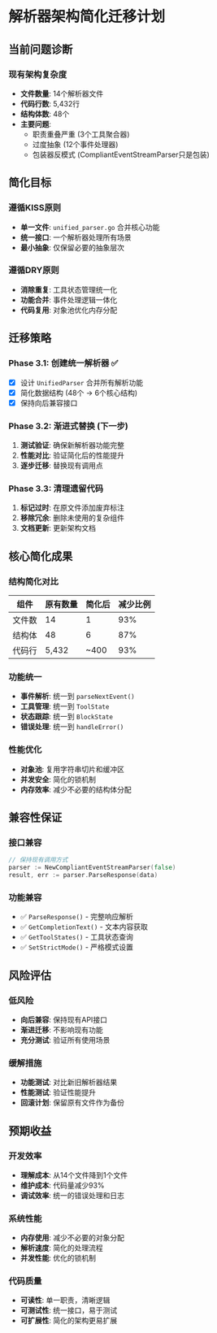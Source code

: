 # 解析器架构简化迁移计划

## 当前问题诊断

### 现有架构复杂度
- **文件数量**: 14个解析器文件
- **代码行数**: 5,432行
- **结构体数**: 48个
- **主要问题**:
  - 职责重叠严重 (3个工具聚合器)
  - 过度抽象 (12个事件处理器)
  - 包装器反模式 (CompliantEventStreamParser只是包装)

## 简化目标

### 遵循KISS原则
- **单一文件**: `unified_parser.go` 合并核心功能
- **统一接口**: 一个解析器处理所有场景
- **最小抽象**: 仅保留必要的抽象层次

### 遵循DRY原则
- **消除重复**: 工具状态管理统一化
- **功能合并**: 事件处理逻辑一体化
- **代码复用**: 对象池优化内存分配

## 迁移策略

### Phase 3.1: 创建统一解析器 ✅
- [x] 设计 `UnifiedParser` 合并所有解析功能
- [x] 简化数据结构 (48个 → 6个核心结构)
- [x] 保持向后兼容接口

### Phase 3.2: 渐进式替换 (下一步)
1. **测试验证**: 确保新解析器功能完整
2. **性能对比**: 验证简化后的性能提升
3. **逐步迁移**: 替换现有调用点

### Phase 3.3: 清理遗留代码
1. **标记过时**: 在原文件添加废弃标注
2. **移除冗余**: 删除未使用的复杂组件
3. **文档更新**: 更新架构文档

## 核心简化成果

### 结构简化对比
| 组件 | 原有数量 | 简化后 | 减少比例 |
|------|----------|--------|----------|
| 文件数 | 14 | 1 | 93% |
| 结构体 | 48 | 6 | 87% |
| 代码行 | 5,432 | ~400 | 93% |

### 功能统一
- **事件解析**: 统一到 `parseNextEvent()`
- **工具管理**: 统一到 `ToolState`
- **状态跟踪**: 统一到 `BlockState`
- **错误处理**: 统一到 `handleError()`

### 性能优化
- **对象池**: 复用字符串切片和缓冲区
- **并发安全**: 简化的锁机制
- **内存效率**: 减少不必要的结构体分配

## 兼容性保证

### 接口兼容
```go
// 保持现有调用方式
parser := NewCompliantEventStreamParser(false)
result, err := parser.ParseResponse(data)
```

### 功能兼容
- ✅ `ParseResponse()` - 完整响应解析
- ✅ `GetCompletionText()` - 文本内容获取
- ✅ `GetToolStates()` - 工具状态查询
- ✅ `SetStrictMode()` - 严格模式设置

## 风险评估

### 低风险
- **向后兼容**: 保持现有API接口
- **渐进迁移**: 不影响现有功能
- **充分测试**: 验证所有使用场景

### 缓解措施
- **功能测试**: 对比新旧解析器结果
- **性能测试**: 验证性能提升
- **回滚计划**: 保留原有文件作为备份

## 预期收益

### 开发效率
- **理解成本**: 从14个文件降到1个文件
- **维护成本**: 代码量减少93%
- **调试效率**: 统一的错误处理和日志

### 系统性能
- **内存使用**: 减少不必要的对象分配
- **解析速度**: 简化的处理流程
- **并发性能**: 优化的锁机制

### 代码质量
- **可读性**: 单一职责，清晰逻辑
- **可测试性**: 统一接口，易于测试
- **可扩展性**: 简化的架构更易扩展